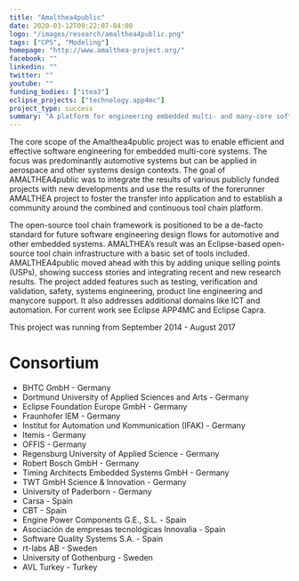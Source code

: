 ```yaml
---
title: "Amalthea4public"
date: 2020-03-12T09:22:07-04:00
logo: "/images/research/amalthea4public.png"
tags: ["CPS", "Modeling"]
homepage: "http://www.amalthea-project.org/"
facebook: ""
linkedin: ""
twitter: ""
youtube: ""
funding_bodies: ["itea3"]
eclipse_projects: ["technology.app4mc"]
project_type: success
summary: "A platform for engineering embedded multi- and many-core software systems."
---
```

The core scope of the Amalthea4public project was to enable efficient and effective software engineering for embedded multi-core systems. The focus was predominantly automotive systems but can be applied in aerospace and other systems design contexts. The goal of AMALTHEA4public was to integrate the results of various publicly funded projects with new developments and use the results of the forerunner AMALTHEA project to foster the transfer into application and to establish a community around the combined and continuous tool chain platform. 

The open-source tool chain framework is positioned to be a de-facto standard for future software engineering design flows for automotive and other embedded systems. AMALTHEA’s result was an Eclipse-based open-source tool chain infrastructure with a basic set of tools included. AMALTHEA4public moved ahead with this by adding unique selling points (USPs), showing success stories and integrating recent and new research results. The project added features such as testing, verification and validation, safety, systems engineering, product line engineering and manycore support. It also addresses additional domains like ICT and automation. For current work see Eclipse APP4MC and Eclipse Capra.

This project was running from  September 2014 - August 2017

# Consortium

* BHTC GmbH - Germany
* Dortmund University of Applied Sciences and Arts - Germany
* Eclipse Foundation Europe GmbH - Germany
* Fraunhofer IEM - Germany
* Institut for Automation und Kommunication (IFAK) - Germany
* Itemis - Germany
* OFFIS - Germany
* Regensburg University of Applied Science - Germany
* Robert Bosch GmbH - Germany
* Timing Architects Embedded Systems GmbH - Germany
* TWT GmbH Science & Innovation - Germany
* University of Paderborn - Germany
* Carsa - Spain
* CBT - Spain
* Engine Power Components G.E., S.L. - Spain
* Asociación de empresas tecnológicas Innovalia - Spain
* Software Quality Systems S.A. - Spain
* rt-labs AB - Sweden
* University of Gothenburg - Sweden
* AVL Turkey - Turkey
